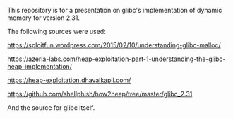 This repository is for a presentation on glibc's implementation of dynamic memory for version 2.31.

The following sources were used:

https://sploitfun.wordpress.com/2015/02/10/understanding-glibc-malloc/

https://azeria-labs.com/heap-exploitation-part-1-understanding-the-glibc-heap-implementation/

https://heap-exploitation.dhavalkapil.com/

https://github.com/shellphish/how2heap/tree/master/glibc_2.31

And the source for glibc itself.

